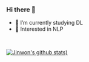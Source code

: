 ### Hi there 👋

- 🌱 I’m currently studying DL
- 🔭 Interested in NLP
<br>

 [![Jinwon's github stats](https://github-readme-stats.vercel.app/api?username=godjw&show_icons=true&theme=cobalt))](https://github.com/godjw/github-readme-stats)



<!--
**godjw/godjw** is a ✨ _special_ ✨ repository because its `README.md` (this file) appears on your GitHub profile.

Here are some ideas to get you started:


- 🌱 I’m currently learning ...
- 👯 I’m looking to collaborate on ...
- 🤔 I’m looking for help with ...
- 💬 Ask me about ...
- 📫 How to reach me: ...
- 😄 Pronouns: ...
- ⚡ Fun fact: ...
-->
